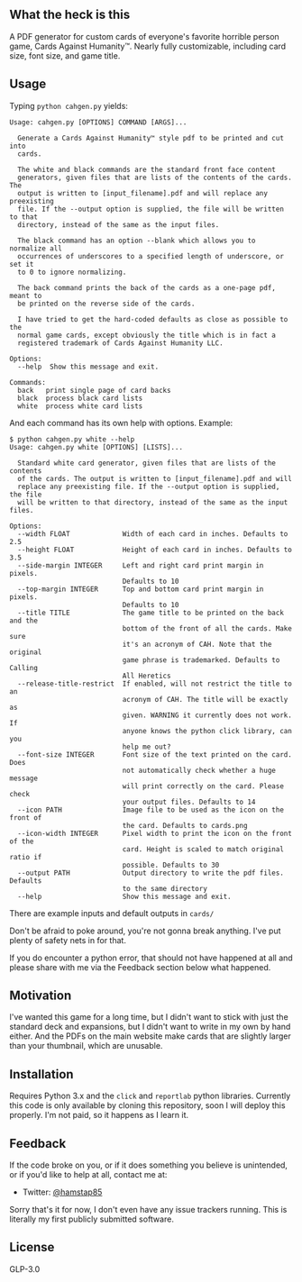 ## What the heck is this

A PDF generator for custom cards of everyone's favorite horrible person game, Cards Against Humanity™. Nearly fully customizable, including card size, font size, and game title.

## Usage

Typing `python cahgen.py` yields:

```
Usage: cahgen.py [OPTIONS] COMMAND [ARGS]...

  Generate a Cards Against Humanity™ style pdf to be printed and cut into
  cards.

  The white and black commands are the standard front face content
  generators, given files that are lists of the contents of the cards. The
  output is written to [input_filename].pdf and will replace any preexisting
  file. If the --output option is supplied, the file will be written to that
  directory, instead of the same as the input files.

  The black command has an option --blank which allows you to normalize all
  occurrences of underscores to a specified length of underscore, or set it
  to 0 to ignore normalizing.

  The back command prints the back of the cards as a one-page pdf, meant to
  be printed on the reverse side of the cards.

  I have tried to get the hard-coded defaults as close as possible to the
  normal game cards, except obviously the title which is in fact a
  registered trademark of Cards Against Humanity LLC.

Options:
  --help  Show this message and exit.

Commands:
  back   print single page of card backs
  black  process black card lists
  white  process white card lists
```

And each command has its own help with options. Example:

```
$ python cahgen.py white --help
Usage: cahgen.py white [OPTIONS] [LISTS]...

  Standard white card generator, given files that are lists of the contents
  of the cards. The output is written to [input_filename].pdf and will
  replace any preexisting file. If the --output option is supplied, the file
  will be written to that directory, instead of the same as the input files.

Options:
  --width FLOAT             Width of each card in inches. Defaults to 2.5
  --height FLOAT            Height of each card in inches. Defaults to 3.5
  --side-margin INTEGER     Left and right card print margin in pixels.
                            Defaults to 10
  --top-margin INTEGER      Top and bottom card print margin in pixels.
                            Defaults to 10
  --title TITLE             The game title to be printed on the back and the
                            bottom of the front of all the cards. Make sure
                            it's an acronym of CAH. Note that the original
                            game phrase is trademarked. Defaults to Calling
                            All Heretics
  --release-title-restrict  If enabled, will not restrict the title to an
                            acronym of CAH. The title will be exactly as
                            given. WARNING it currently does not work. If
                            anyone knows the python click library, can you
                            help me out?
  --font-size INTEGER       Font size of the text printed on the card. Does
                            not automatically check whether a huge message
                            will print correctly on the card. Please check
                            your output files. Defaults to 14
  --icon PATH               Image file to be used as the icon on the front of
                            the card. Defaults to cards.png
  --icon-width INTEGER      Pixel width to print the icon on the front of the
                            card. Height is scaled to match original ratio if
                            possible. Defaults to 30
  --output PATH             Output directory to write the pdf files. Defaults
                            to the same directory
  --help                    Show this message and exit.
```

There are example inputs and default outputs in `cards/`

Don't be afraid to poke around, you're not gonna break anything. I've put plenty of safety nets in for that.

If you do encounter a python error, that should not have happened at all and please share with me via the Feedback section below what happened.

## Motivation

I've wanted this game for a long time, but I didn't want to stick with just the standard deck and expansions, but I didn't want to write in my own by hand either. And the PDFs on the main website make cards that are slightly larger than your thumbnail, which are unusable.

## Installation

Requires Python 3.x and the `click` and `reportlab` python libraries. Currently this code is only available by cloning this repository, soon I will deploy this properly. I'm not paid, so it happens as I learn it.

## Feedback

If the code broke on you, or if it does something you believe is unintended, or if you'd like to help at all, contact me at:
* Twitter: [@hamstap85](https://twitter.com/hamstap85)

Sorry that's it for now, I don't even have any issue trackers running. This is literally my first publicly submitted software.

## License

GLP-3.0